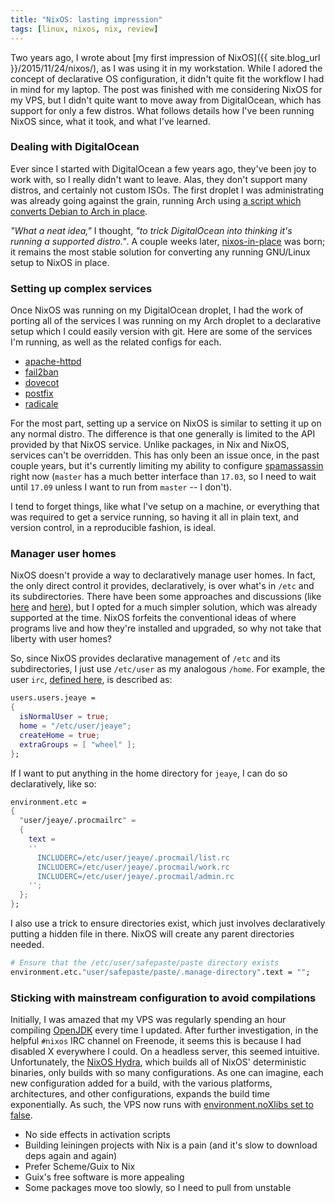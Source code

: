 ```yaml
---
title: "NixOS: lasting impression"
tags: [linux, nixos, nix, review]
---
```


Two years ago, I wrote about [my first impression of NixOS]({{ site.blog_url
}}/2015/11/24/nixos/), as I was using it in my workstation. While I adored the
concept of declarative OS configuration, it didn't quite fit the workflow I had
in mind for my laptop. The post was finished with me considering NixOS for my
VPS, but I didn't quite want to move away from DigitalOcean, which has support
for only a few distros. What follows details how I've been running NixOS since,
what it took, and what I've learned.

### Dealing with DigitalOcean
Ever since I started with DigitalOcean a few years ago, they've been joy to work
with, so I really didn't want to leave. Alas, they don't support many distros,
and certainly not custom ISOs. The first droplet I was administrating was
already going against the grain, running Arch using [a script which converts
Debian to Arch in place](https://github.com/gh2o/digitalocean-debian-to-arch).

*"What a neat idea,"* I thought, *"to trick DigitalOcean into thinking it's
running a supported distro."*. A couple weeks later,
[nixos-in-place](https://github.com/jeaye/nixos-in-place) was born; it remains
the most stable solution for converting any running GNU/Linux setup to NixOS in
place.

### Setting up complex services
Once NixOS was running on my DigitalOcean droplet, I had the work of porting all
of the services I was running on my Arch droplet to a declarative setup which I
could easily version with git. Here are some of the services I'm running, as
well as the related configs for each.

* [apache-httpd](https://github.com/jeaye/nix-files/blob/master/service/httpd.nix)
* [fail2ban](https://github.com/jeaye/nix-files/blob/master/service/fail2ban.nix)
* [dovecot](https://github.com/jeaye/nix-files/blob/master/service/dovecot.nix)
* [postfix](https://github.com/jeaye/nix-files/blob/master/service/postfix.nix)
* [radicale](https://github.com/jeaye/nix-files/blob/master/service/radicale.nix)

For the most part, setting up a service on NixOS is similar to setting it up on
any normal distro. The difference is that one generally is limited to the API
provided by that NixOS service. Unlike packages, in Nix and NixOS, services
can't be overridden. This has only been an issue once, in the past couple
years, but it's currently limiting my ability to configure
[spamassassin](https://github.com/NixOS/nixpkgs/blob/master/nixos/modules/services/mail/spamassassin.nix)
right now (`master` has a much better interface than `17.03`, so I need to wait
until `17.09` unless I want to run from `master` -- I don't).

I tend to forget things, like what I've setup on a machine, or everything that
was required to get a service running, so having it all in plain text, and
version control, in a reproducible fashion, is ideal.

### Manager user homes
NixOS doesn't provide a way to declaratively manage user homes. In fact, the
only direct control it provides, declaratively, is over what's in `/etc` and its
subdirectories. There have been some approaches and discussions (like
[here](https://github.com/NixOS/nixpkgs/issues/1750) and
[here](https://github.com/NixOS/nixpkgs/pull/9250)), but I opted for a much
simpler solution, which was already supported at the time. NixOS forfeits the
conventional ideas of where programs live and how they're installed and
upgraded, so why not take that liberty with user homes?

So, since NixOS provides declarative management of `/etc` and its subdirectories, I just use `/etc/user` as my analogous `/home`. For example, the user `irc`, [defined here](https://github.com/jeaye/nix-files/blob/master/user/jeaye.nix), is described as:

```nix
users.users.jeaye =
{
  isNormalUser = true;
  home = "/etc/user/jeaye";
  createHome = true;
  extraGroups = [ "wheel" ];
};
```

If I want to put anything in the home directory for `jeaye`, I can do so
declaratively, like so:

```nix
environment.etc =
{
  "user/jeaye/.procmailrc" =
  {
    text =
    ''
      INCLUDERC=/etc/user/jeaye/.procmail/list.rc
      INCLUDERC=/etc/user/jeaye/.procmail/work.rc
      INCLUDERC=/etc/user/jeaye/.procmail/admin.rc
    '';
  };
};

```

I also use a trick to ensure directories exist, which just involves
declaratively putting a hidden file in there. NixOS will create any parent
directories needed.

```nix
# Ensure that the /etc/user/safepaste/paste directory exists
environment.etc."user/safepaste/paste/.manage-directory".text = "";
```

### Sticking with mainstream configuration to avoid compilations
Initially, I was amazed that my VPS was regularly spending an hour compiling
[OpenJDK](https://en.wikipedia.org/wiki/OpenJDK) every time I updated. After
further investigation, in the helpful `#nixos` IRC channel on Freenode, it seems
this is because I had disabled X everywhere I could. On a headless server, this
seemed intuitive. Unfortunately, the [NixOS Hydra](https://nixos.org/hydra/),
which builds all of NixOS' deterministic binaries, only builds with so many
configurations. As one can imagine, each new configuration added for a build,
with the various platforms, architectures, and other configurations, expands the
build time exponentially. As such, the VPS now runs with [environment.noXlibs
set to
false](https://github.com/jeaye/nix-files/blob/master/system/environment.nix#L26).

* No side effects in activation scripts
* Building leiningen projects with Nix is a pain (and it's slow to download deps
  again and again)
* Prefer Scheme/Guix to Nix
* Guix's free software is more appealing
* Some packages move too slowly, so I need to pull from unstable
